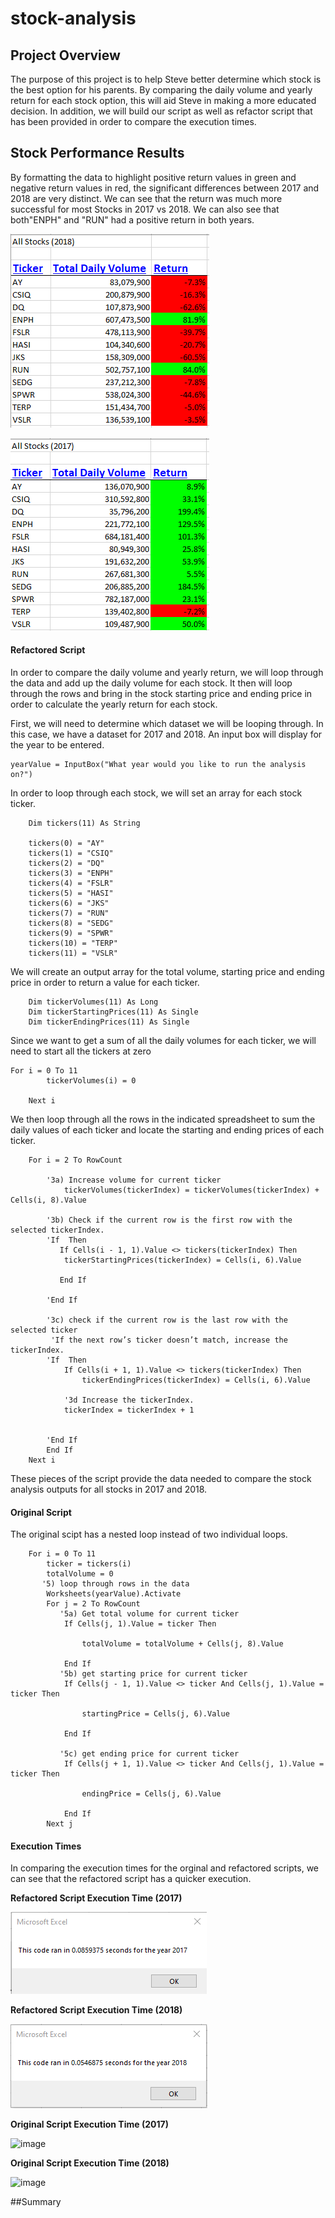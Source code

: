 # stock-analysis

## Project Overview

The purpose of this project is to help Steve better determine which stock is the best option for his parents. By comparing the daily volume and yearly return for each stock option, this will aid Steve in making a more educated decision. In addition, we will build our script as well as refactor script that has been provided in order to compare the execution times.

## Stock Performance Results

By formatting the data to highlight positive return values in green and negative return values in red, the significant differences between 2017 and 2018 are very distinct.
We can see that the return was much more successful for most Stocks in 2017 vs 2018. We can also see that both"ENPH" and "RUN" had a positive return in both years.

![Stock_Analysis_Outputs_2018_](https://github.com/aidan2013/stock-analysis/blob/main/Resources/Stock_Analysis_Outputs_2018_.png)

![Stock_Analysis_Outputs_2017_](https://github.com/aidan2013/stock-analysis/blob/main/Resources/Stock_Analysis_Outputs_2017_.png)

#### **Refactored Script**

In order to compare the daily volume and yearly return, we will loop through the data and add up the daily volume for each stock. It then will loop through the rows and bring in the stock starting price and ending price in order to calculate the yearly return for each stock. 

First, we will need to determine which dataset we will be looping through. In this case, we have a dataset for 2017 and 2018.
An input box will display for the year to be entered.

 ``` 
 yearValue = InputBox("What year would you like to run the analysis on?") 
 ```
 
In order to loop through each stock, we will set an array for each stock ticker.

```
    Dim tickers(11) As String
    
    tickers(0) = "AY"
    tickers(1) = "CSIQ"
    tickers(2) = "DQ"
    tickers(3) = "ENPH"
    tickers(4) = "FSLR"
    tickers(5) = "HASI"
    tickers(6) = "JKS"
    tickers(7) = "RUN"
    tickers(8) = "SEDG"
    tickers(9) = "SPWR"
    tickers(10) = "TERP"
    tickers(11) = "VSLR" 
```

We will create an output array for the total volume, starting price and ending price in order to return a value for each ticker.

```
    Dim tickerVolumes(11) As Long
    Dim tickerStartingPrices(11) As Single
    Dim tickerEndingPrices(11) As Single
```

Since we want to get a sum of all the daily volumes for each ticker, we will need to start all the tickers at zero

```
For i = 0 To 11
        tickerVolumes(i) = 0
        
    Next i
```

We then loop through all the rows in the indicated spreadsheet to sum the daily values of each ticker and locate the starting and ending prices of each ticker.

```
    For i = 2 To RowCount
    
        '3a) Increase volume for current ticker
            tickerVolumes(tickerIndex) = tickerVolumes(tickerIndex) + Cells(i, 8).Value
        
        '3b) Check if the current row is the first row with the selected tickerIndex.
        'If  Then
           If Cells(i - 1, 1).Value <> tickers(tickerIndex) Then
            tickerStartingPrices(tickerIndex) = Cells(i, 6).Value
           
           End If
            
        'End If
        
        '3c) check if the current row is the last row with the selected ticker
         'If the next row’s ticker doesn’t match, increase the tickerIndex.
        'If  Then
            If Cells(i + 1, 1).Value <> tickers(tickerIndex) Then
                tickerEndingPrices(tickerIndex) = Cells(i, 6).Value
            
            '3d Increase the tickerIndex.
            tickerIndex = tickerIndex + 1
          
            
        'End If
        End If
    Next i
```

These pieces of the script provide the data needed to compare the stock analysis outputs for all stocks in 2017 and 2018.

#### **Original Script**

The original scipt has a nested loop instead of two individual loops. 

```
    For i = 0 To 11
        ticker = tickers(i)
        totalVolume = 0
       '5) loop through rows in the data
        Worksheets(yearValue).Activate
        For j = 2 To RowCount
           '5a) Get total volume for current ticker
            If Cells(j, 1).Value = ticker Then

                totalVolume = totalVolume + Cells(j, 8).Value

            End If
           '5b) get starting price for current ticker
            If Cells(j - 1, 1).Value <> ticker And Cells(j, 1).Value = ticker Then

                startingPrice = Cells(j, 6).Value

            End If

           '5c) get ending price for current ticker
            If Cells(j + 1, 1).Value <> ticker And Cells(j, 1).Value = ticker Then

                endingPrice = Cells(j, 6).Value

            End If
        Next j
```
#### **Execution Times**

In comparing the execution times for the orginal and refactored scripts, we can see that the refactored script has a quicker execution.

**Refactored Script Execution Time (2017)**

![VBA_Challenge_2017](https://github.com/aidan2013/stock-analysis/blob/main/Resources/VBA_Challenge_2017.png)

**Refactored Script Execution Time (2018)**

![VBA_Challenge_2018](https://github.com/aidan2013/stock-analysis/blob/main/Resources/VBA_Challenge_2018.png)

**Original Script Execution Time (2017)**

![image](https://user-images.githubusercontent.com/91445591/149075265-073b784e-587e-4177-9046-a3ecc79ac7e1.png)

**Original Script Execution Time (2018)**

![image](https://user-images.githubusercontent.com/91445591/149075144-aa06991b-8db0-4117-885e-803700f15025.png)

##Summary

